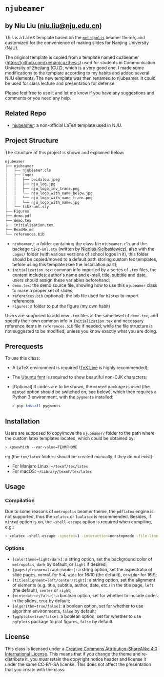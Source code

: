 # `njubeamer` 
## by Niu Liu (niu.liu@nju.edu.cn)

This is a LaTeX template based on the [`metropolis`](https://github.com/matze/mtheme) beamer theme, and customized for the convenience of making slides for Nanjing University (NJU).

The original template is copied from a template named cuzbeamer (https://github.com/xiehao/cuzthesis) used for students in Communication University of Zhejiang (CUZ), which is a very good one. I made some modifications to the template according to my habits and added several NJU elements. The new template was then renamed to njubeamer. It could be used for class lecture and presentation for defense.

Please feel free to use it and let me know if you have any suggestions and comments or you need any help.

## Related Repo

- [njubeamer](https://https://github.com/Niu-Liu/njubeamer): a non-official LaTeX template used in NJU.

## Project Structure

The structure of this project is shown and explained below:

```bash
njubeamer
├── njubeamer
│   ├── njubeamer.cls
│   ├── Logos
│   │   ├── beidalou.jpeg
│   │   ├── nju_log.jpg
│   │   ├── nju_logo_inv_trans.png
│   │   └── nju_logo_with_name_below.jpg
│   │   └── nju_logo_with_name_trans.png
│   │   └── nju_logo_with_name.jpg
│   └── tikz-uml.sty
├── Figures
├── demo.pdf
├── demo.tex
├── initialization.tex
├── ReadMe.md
└── references.bib
```

- `njubeamer/`: a folder containing the class file `njubeamer.cls` and the package `tikz-uml.sty` (written by [Nicolas Kielbasiewicz](http://perso.ensta-paristech.fr/~kielbasi/tikzuml/)), also with the `Logos/` folder (with various versions of school logos in it), this folder should be copied/moved to a default path storing custom tex templates, before using this template (see the Installation part);
- `initialization.tex`: common info imported by a series of `.tex` files, the content includes: author's name and e-mail, title, subtitle and date, users should assign these variables beforehand;
- `demo.tex`: the demo source file, showing how to use this `njubeamer` class to make a proper set of slides;
- `references.bib` (optional): the bib file used for `bibtex` to import references.
- `Figures`: a folder to put the figure (my own habit)

Users are supposed to add new `.tex` files at the same level of `demo.tex`, and specify their own common info in `initialization.tex` and necessary reference items in `references.bib` file if needed; while the file structure is not suggested to be modified, unless you know exactly what you are doing.

## Prerequests

To use this class:

- A LaTeX environment is required ([TeX Live](https://www.tug.org/texlive/) is highly recommended);
- The [Ubuntu font](https://design.ubuntu.com/font/) is required to show beautiful non-CJK characters;
- [Optional] If codes are to be shown, the `minted` package is used (the `minted` option should be switched on, see below), which then requires a Python 3 environment, with the `pygments` installed:

    ``` bash
    > pip install pygments
    ```

## Installation

Users are supposed to copy/move the `njubeamer/` folder to the path where the custom latex templates located, which could be obtained by:

```bash
> kpsewhich --var-value=TEXMFHOME
```
 eg (the `tex/latex` folders should be created manually if they do not exist):

- For Manjaro Linux: `~/texmf/tex/latex`
- For macOS: `~/Library/texmf/tex/latex`

## Usage

### Compilation

Due to some reasons of `metropolis` beamer theme, the `pdflatex` engine is not supported, thus the `xelatex` or `lualatex` is recommended. Besides, if `minted` option is on, the `-shell-escape` option is required when compiling, e.g.:

```bash
> xelatex -shell-escape -synctex=1 -interaction=nonstopmode -file-line-error demo.tex
```

### Options


- `[colortheme=light/dark]`: a string option, set the background color of `metropolis`, `dark` by default, or `light` if desired;
- `[pagestyle=normal/wide/wider]`: a string option, set the aspectratio of slide pages, `normal` for 5:4, `wide` for 16:10 (the default), or `wider` for 16:9;
- `[titlealignment=left/center/right]`: a string option, set the alignment of elements (e.g. title, subtitle, author, date, etc.) in the title page, `left` (the default), `center` or `right`;
- `[minted=true/false]`: a boolean option, set for whether to include codes in the slides, `true` by default;
- `[algorithm=true/false]`: a boolean option, set for whether to use algorithm environments, `false` by default;
- `[pgfplots=true/false]`: a boolean option, set for whether to use `pgfplots` package to plot figures, `false` by default.

## License

This class is licensed under a [Creative Commons Attribution-ShareAlike 4.0 International License](https://creativecommons.org/licenses/by-sa/4.0/). This means that if you change the theme and re-distribute it, you *must* retain the copyright notice header and license it under the same CC-BY-SA license. This does not affect the presentation that you create with the class.
